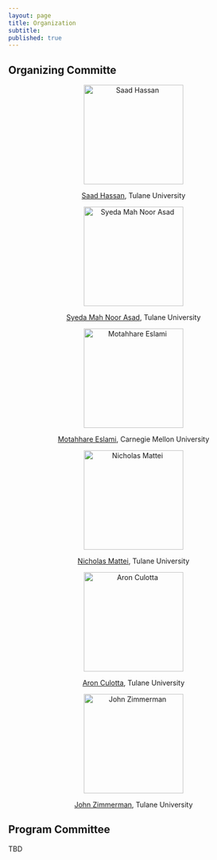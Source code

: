 ```yaml
---
layout: page
title: Organization
subtitle:
published: true
---
```


## Organizing Committe

<div style="text-align:center;">
  <p><img src="{{ 'img/saad-hassan.jpeg' | relative_url }}" alt="Saad Hassan" width="200" height="200"></p>
  <p><a href="https://saadh.info/">Saad Hassan</a>, Tulane University</p>
</div>

<div style="text-align:center;">
  <p><img src="{{ 'img/s-mah-noor-asad.png' | relative_url }}" alt="Syeda Mah Noor Asad" width="200" height="200"></p>
  <p><a href="">Syeda Mah Noor Asad</a>, Tulane University</p>
</div>

<div style="text-align:center;">
  <p><img src="{{ 'img/motahhare-eslami.webp' | relative_url }}" alt="Motahhare Eslami" width="200" height="200"></p>
  <p><a href="https://www.motahhare.com/">Motahhare Eslami</a>, Carnegie Mellon University</p>
</div>

<div style="text-align:center;">
  <p><img src="{{ 'img/nicholas-mattei.jpg' | relative_url }}" alt="Nicholas Mattei" width="200" height="200"></p>
  <p><a href="http://www.nickmattei.net/">Nicholas Mattei</a>, Tulane University</p>
</div>

<div style="text-align:center;">
  <p><img src="{{ 'img/aron-culotta.jpg' | relative_url }}" alt="Aron Culotta" width="200" height="200"></p>
  <p><a href="https://www.cs.tulane.edu//~aculotta/">Aron Culotta</a>, Tulane University</p>
</div>

<div style="text-align:center;">
  <p><img src="{{ 'img/john-zimmerman.webp' | relative_url }}" alt="John Zimmerman" width="200" height="200"></p>
  <p><a href="https://www.cs.cmu.edu/~johnz/">John Zimmerman</a>, Tulane University</p>
</div>

## Program Committee

TBD
